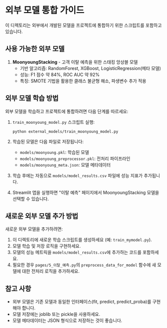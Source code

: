 # 외부 모델 통합 가이드

이 디렉토리는 외부에서 개발된 모델을 프로젝트에 통합하기 위한 스크립트를 포함하고 있습니다.

## 사용 가능한 외부 모델

1. **MoonyoungStacking** - 고객 이탈 예측을 위한 스태킹 앙상블 모델
   - 기반 알고리즘: RandomForest, XGBoost, LogisticRegression(메타 모델)
   - 성능: F1 점수 약 84%, ROC AUC 약 92%
   - 특징: SMOTE 기법을 활용한 클래스 불균형 해소, 파생변수 추가 적용

## 외부 모델 학습 방법

외부 모델을 학습하고 프로젝트에 통합하려면 다음 단계를 따르세요:

1. `train_moonyoung_model.py` 스크립트 실행:
   ```
   python external_models/train_moonyoung_model.py
   ```

2. 학습된 모델은 다음 파일로 저장됩니다:
   - `models/moonyoung.pkl`: 학습된 모델
   - `models/moonyoung_preprocessor.pkl`: 전처리 파이프라인
   - `models/moonyoung_meta.json`: 모델 메타데이터

3. 학습 후에는 자동으로 `models/model_results.csv` 파일에 성능 지표가 추가됩니다.

4. Streamlit 앱을 실행하면 "이탈 예측" 페이지에서 MoonyoungStacking 모델을 선택할 수 있습니다.

## 새로운 외부 모델 추가 방법

새로운 외부 모델을 추가하려면:

1. 이 디렉토리에 새로운 학습 스크립트를 생성하세요 (예: `train_mymodel.py`).
2. 모델 학습 및 저장 로직을 구현하세요.
3. 모델의 성능 메트릭을 `models/model_results.csv`에 추가하는 코드를 포함하세요.
4. 필요한 경우 `pages/5_이탈_예측.py`의 `preprocess_data_for_model` 함수에 새 모델에 대한 전처리 로직을 추가하세요.

## 참고 사항

- 외부 모델은 기존 모델과 동일한 인터페이스(fit, predict, predict_proba)를 구현해야 합니다.
- 모델 저장에는 joblib 또는 pickle을 사용하세요.
- 모델 메타데이터는 JSON 형식으로 저장하는 것이 좋습니다. 